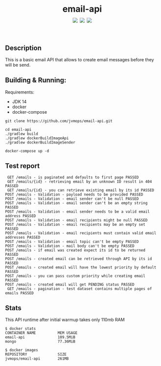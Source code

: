 <h1 align="center">
  email-api<br>
  <a href="https://github.com/jvmops/email-api/actions"><img align="center" src="https://github.com/jvmops/email-api/workflows/master/badge.svg"></a>
  <a href="https://codecov.io/gh/jvmops/email-api"><img align="center" src="https://codecov.io/gh/jvmops/email-api/branch/master/graph/badge.svg"></a>
  <a href="https://github.com/jvmops/email-api/blob/master/LICENSE"><img align="center" src="https://img.shields.io/badge/License-MIT-yellow.svg"></a>
  <br><br>
</h1>

## Description
This is a basic email API that allows to create email messages before they will be send.

## Building & Running:
Requirements:
- JDK 14
- docker
- docker-compose
```
git clone https://github.com/jvmops/email-api.git

cd email-api
./gradlew build
./gradlew dockerBuildImageApi
./gradlew dockerBuildImageSender

docker-compose up -d
```

## Test report
```
 GET /emails - is paginated and defaults to first page PASSED
 GET /emails/{id} - retrieving email by an unknown ID result in 404 PASSED
 GET /emails/{id} - you can retrieve existing email by its id PASSED
POST /emails - Validation - payload needs to be provided PASSED
POST /emails - Validation - email sender can't be null PASSED
POST /emails - Validation - email sender can't be an empty string PASSED
POST /emails - Validation - email sender needs to be a valid email address PASSED
POST /emails - Validation - email recipients might be null PASSED
POST /emails - Validation - email recipients may be an empty set PASSED
POST /emails - Validation - email recipients must contain valid email addresses PASSED
POST /emails - Validation - email topic can't be empty PASSED
POST /emails - Validation - mail body can't be empty PASSED
POST /emails - if email was created expect its id to be returned PASSED
POST /emails - created email can be retrieved through API by its id PASSED
POST /emails - created email will have the lowest priority by default PASSED
POST /emails - you can pass custom priority while creating email PASSED
POST /emails - created email will get PENDING status PASSED
 GET /emails - pagination - test dataset contains multiple pages of emails PASSED
```

## Stats
This API runtime after initial warmup takes only 110mb RAM

```
$ docker stats
CONTAINER NAME          MEM USAGE
email-api               109.5MiB
mongo                   77.36MiB

$ docker images
REPOSITORY              SIZE
jvmops/email-api        261MB
```